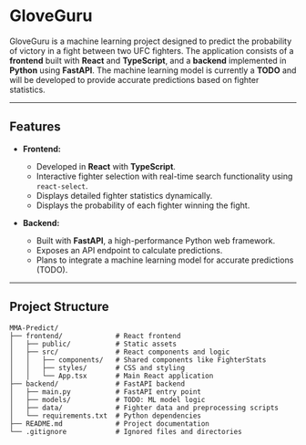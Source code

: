 # GloveGuru

GloveGuru is a machine learning project designed to predict the probability of victory in a fight between two UFC fighters. The application consists of a **frontend** built with **React** and **TypeScript**, and a **backend** implemented in **Python** using **FastAPI**. The machine learning model is currently a **TODO** and will be developed to provide accurate predictions based on fighter statistics.

---

## Features

- **Frontend:**
  - Developed in **React** with **TypeScript**.
  - Interactive fighter selection with real-time search functionality using `react-select`.
  - Displays detailed fighter statistics dynamically.
  - Displays the probability of each fighter winning the fight.


- **Backend:**
  - Built with **FastAPI**, a high-performance Python web framework.
  - Exposes an API endpoint to calculate predictions.
  - Plans to integrate a machine learning model for accurate predictions (TODO).

---

## Project Structure

```plaintext
MMA-Predict/
├── frontend/             # React frontend
│   ├── public/           # Static assets
│   ├── src/              # React components and logic
│   │   ├── components/   # Shared components like FighterStats
│   │   ├── styles/       # CSS and styling
│   │   └── App.tsx       # Main React application
├── backend/              # FastAPI backend
│   ├── main.py           # FastAPI entry point
│   ├── models/           # TODO: ML model logic
│   ├── data/             # Fighter data and preprocessing scripts
│   └── requirements.txt  # Python dependencies
├── README.md             # Project documentation
└── .gitignore            # Ignored files and directories
```